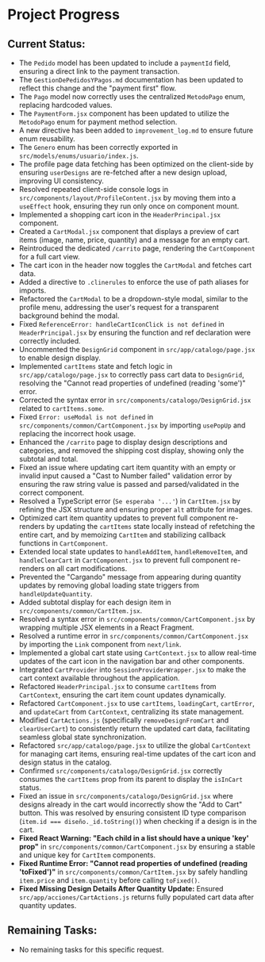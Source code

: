 # Project Progress

## Current Status:
- The `Pedido` model has been updated to include a `paymentId` field, ensuring a direct link to the payment transaction.
- The `GestionDePedidosYPagos.md` documentation has been updated to reflect this change and the "payment first" flow.
- The `Pago` model now correctly uses the centralized `MetodoPago` enum, replacing hardcoded values.
- The `PaymentForm.jsx` component has been updated to utilize the `MetodoPago` enum for payment method selection.
- A new directive has been added to `improvement_log.md` to ensure future enum reusability.
- The `Genero` enum has been correctly exported in `src/models/enums/usuario/index.js`.
- The profile page data fetching has been optimized on the client-side by ensuring `userDesigns` are re-fetched after a new design upload, improving UI consistency.
- Resolved repeated client-side console logs in `src/components/layout/ProfileContent.jsx` by moving them into a `useEffect` hook, ensuring they run only once on component mount.
- Implemented a shopping cart icon in the `HeaderPrincipal.jsx` component.
- Created a `CartModal.jsx` component that displays a preview of cart items (image, name, price, quantity) and a message for an empty cart.
- Reintroduced the dedicated `/carrito` page, rendering the `CartComponent` for a full cart view.
- The cart icon in the header now toggles the `CartModal` and fetches cart data.
- Added a directive to `.clinerules` to enforce the use of path aliases for imports.
- Refactored the `CartModal` to be a dropdown-style modal, similar to the profile menu, addressing the user's request for a transparent background behind the modal.
- Fixed `ReferenceError: handleCartIconClick is not defined` in `HeaderPrincipal.jsx` by ensuring the function and ref declaration were correctly included.
- Uncommented the `DesignGrid` component in `src/app/catalogo/page.jsx` to enable design display.
- Implemented `cartItems` state and fetch logic in `src/app/catalogo/page.jsx` to correctly pass cart data to `DesignGrid`, resolving the "Cannot read properties of undefined (reading 'some')" error.
- Corrected the syntax error in `src/components/catalogo/DesignGrid.jsx` related to `cartItems.some`.
- Fixed `Error: useModal is not defined` in `src/components/common/CartComponent.jsx` by importing `usePopUp` and replacing the incorrect hook usage.
- Enhanced the `/carrito` page to display design descriptions and categories, and removed the shipping cost display, showing only the subtotal and total.
- Fixed an issue where updating cart item quantity with an empty or invalid input caused a "Cast to Number failed" validation error by ensuring the raw string value is passed and parsed/validated in the correct component.
- Resolved a TypeScript error (`Se esperaba '...'`) in `CartItem.jsx` by refining the JSX structure and ensuring proper `alt` attribute for images.
- Optimized cart item quantity updates to prevent full component re-renders by updating the `cartItems` state locally instead of refetching the entire cart, and by memoizing `CartItem` and stabilizing callback functions in `CartComponent`.
- Extended local state updates to `handleAddItem`, `handleRemoveItem`, and `handleClearCart` in `CartComponent.jsx` to prevent full component re-renders on all cart modifications.
- Prevented the "Cargando" message from appearing during quantity updates by removing global loading state triggers from `handleUpdateQuantity`.
- Added subtotal display for each design item in `src/components/common/CartItem.jsx`.
- Resolved a syntax error in `src/components/common/CartComponent.jsx` by wrapping multiple JSX elements in a React Fragment.
- Resolved a runtime error in `src/components/common/CartComponent.jsx` by importing the `Link` component from `next/link`.
- Implemented a global cart state using `CartContext.jsx` to allow real-time updates of the cart icon in the navigation bar and other components.
- Integrated `CartProvider` into `SessionProviderWrapper.jsx` to make the cart context available throughout the application.
- Refactored `HeaderPrincipal.jsx` to consume `cartItems` from `CartContext`, ensuring the cart item count updates dynamically.
- Refactored `CartComponent.jsx` to use `cartItems`, `loadingCart`, `cartError`, and `updateCart` from `CartContext`, centralizing its state management.
- Modified `CartActions.js` (specifically `removeDesignFromCart` and `clearUserCart`) to consistently return the updated cart data, facilitating seamless global state synchronization.
- Refactored `src/app/catalogo/page.jsx` to utilize the global `CartContext` for managing cart items, ensuring real-time updates of the cart icon and design status in the catalog.
- Confirmed `src/components/catalogo/DesignGrid.jsx` correctly consumes the `cartItems` prop from its parent to display the `isInCart` status.
- Fixed an issue in `src/components/catalogo/DesignGrid.jsx` where designs already in the cart would incorrectly show the "Add to Cart" button. This was resolved by ensuring consistent ID type comparison (`item.id === diseño._id.toString()`) when checking if a design is in the cart.
- **Fixed React Warning: "Each child in a list should have a unique 'key' prop"** in `src/components/common/CartComponent.jsx` by ensuring a stable and unique key for `CartItem` components.
- **Fixed Runtime Error: "Cannot read properties of undefined (reading 'toFixed')"** in `src/components/common/CartItem.jsx` by safely handling `item.price` and `item.quantity` before calling `toFixed()`.
- **Fixed Missing Design Details After Quantity Update:** Ensured `src/app/acciones/CartActions.js` returns fully populated cart data after quantity updates.

## Remaining Tasks:
- No remaining tasks for this specific request.
